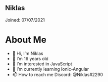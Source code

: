 ## Niklas
Joined: 07/07/2021

# About Me

- 👋 Hi, I’m Niklas
- 💞️ I’m 16 years old
- 👀 I’m interested in JavaScript
- 🌱 I’m currently learning Ionic-Angular
- 📫 How to reach me Discord: @Niklas#2290

<!---
niklasbaranski/niklasbaranski is a ✨ special ✨ repository because its `README.md` (this file) appears on your GitHub profile.
You can click the Preview link to take a look at your changes.
--->
